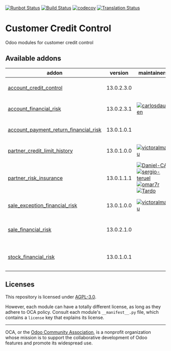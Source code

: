 [![Runbot Status](https://runbot.odoo-community.org/runbot/badge/flat/262/13.0.svg)](https://runbot.odoo-community.org/runbot/repo/github-com-oca-credit-control-262)
[![Build Status](https://travis-ci.com/OCA/credit-control.svg?branch=13.0)](https://travis-ci.com/OCA/credit-control)
[![codecov](https://codecov.io/gh/OCA/credit-control/branch/13.0/graph/badge.svg)](https://codecov.io/gh/OCA/credit-control)
[![Translation Status](https://translation.odoo-community.org/widgets/credit-control-13-0/-/svg-badge.svg)](https://translation.odoo-community.org/engage/credit-control-13-0/?utm_source=widget)

<!-- /!\ do not modify above this line -->

# Customer Credit Control

Odoo modules for customer credit control

<!-- /!\ do not modify below this line -->

<!-- prettier-ignore-start -->

[//]: # (addons)

Available addons
----------------
addon | version | maintainers | summary
--- | --- | --- | ---
[account_credit_control](account_credit_control/) | 13.0.2.3.0 |  | Account Credit Control
[account_financial_risk](account_financial_risk/) | 13.0.2.3.1 | [![carlosdauden](https://github.com/carlosdauden.png?size=30px)](https://github.com/carlosdauden) | Manage customer risk
[account_payment_return_financial_risk](account_payment_return_financial_risk/) | 13.0.1.0.1 |  | Partner Payment Return Risk
[partner_credit_limit_history](partner_credit_limit_history/) | 13.0.1.0.0 | [![victoralmau](https://github.com/victoralmau.png?size=30px)](https://github.com/victoralmau) | Partner Credit Limit History
[partner_risk_insurance](partner_risk_insurance/) | 13.0.1.1.1 | [![Daniel-CA](https://github.com/Daniel-CA.png?size=30px)](https://github.com/Daniel-CA) [![sergio-teruel](https://github.com/sergio-teruel.png?size=30px)](https://github.com/sergio-teruel) [![omar7r](https://github.com/omar7r.png?size=30px)](https://github.com/omar7r) [![Tardo](https://github.com/Tardo.png?size=30px)](https://github.com/Tardo) | Risk insurance partner information
[sale_exception_financial_risk](sale_exception_financial_risk/) | 13.0.1.0.0 | [![victoralmau](https://github.com/victoralmau.png?size=30px)](https://github.com/victoralmau) | Sale Exception financial_risk
[sale_financial_risk](sale_financial_risk/) | 13.0.2.1.0 |  | Manage partner risk in sales orders
[stock_financial_risk](stock_financial_risk/) | 13.0.1.0.1 |  | Manage partner risk in stock moves

[//]: # (end addons)

<!-- prettier-ignore-end -->

## Licenses

This repository is licensed under [AGPL-3.0](LICENSE).

However, each module can have a totally different license, as long as they adhere to OCA
policy. Consult each module's `__manifest__.py` file, which contains a `license` key
that explains its license.

----

OCA, or the [Odoo Community Association](http://odoo-community.org/), is a nonprofit
organization whose mission is to support the collaborative development of Odoo features
and promote its widespread use.
